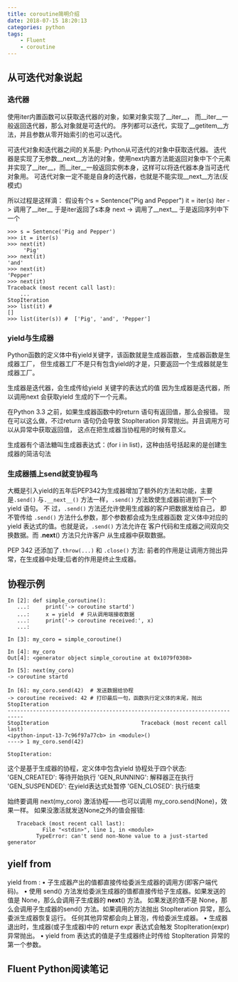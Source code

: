 ```yaml
---
title: coroutine简明介绍
date: 2018-07-15 18:20:13
categories: python
tags: 
    - Fluent
    - coroutine
---
```

## 从可迭代对象说起
### 迭代器
使用iter内置函数可以获取迭代器的对象，如果对象实现了__iter__，
而__iter__一般返回迭代器，那么对象就是可迭代的。
序列都可以迭代，实现了__getitem__方法，并且参数从零开始索引的也可以迭代。

可迭代对象和迭代器之间的关系是: Python从可迭代的对象中获取迭代器。
迭代器是实现了无参数__next__方法的对象，使用next内置方法能返回对象中下个元素
并实现了__iter__，而__iter__一般返回实例本身，这样可以将迭代器本身当可迭代对象用。
可迭代对象一定不能是自身的迭代器，也就是不能实现__next__方法(反模式)

所以过程是这样滴：
假设有个s = Sentence("Pig and Pepper")
it = iter(s)
iter -> 调用了__iter__ 于是iter返回了s本身
next -> 调用了__next__ 于是返回序列中下一个
```
>>> s = Sentence('Pig and Pepper')
>>> it = iter(s)
>>> next(it)
     'Pig'
>>> next(it)
'and'
>>> next(it)
'Pepper'
>>> next(it)
Traceback (most recent call last):
    ...
StopIteration
>>> list(it) #
[]
>>> list(iter(s)) #  ['Pig', 'and', 'Pepper']
```

### yield与生成器

Python函数的定义体中有yield关键字，该函数就是生成器函数， 生成器函数是生成器工厂，
但生成器工厂不是只有包含yield的才是，只要返回一个生成器就是生成器工厂。

生成器是迭代器，会生成传给yield 关键字的表达式的值
因为生成器是迭代器，所以调用next 会获取yield 生成的下一个元素。

在Python 3.3 之前，如果生成器函数中的return 语句有返回值，那么会报错。
现在可以这么做，不过return 语句仍会导致 StopIteration 异常抛出。并且调用方可以从异常中获取返回值，
这点在把生成器当协程用的时候有意义。

生成器有个语法糖叫生成器表达式：(for i in list)，这种由括号括起来的是创建生成器的简洁句法

### 生成器插上send就变协程鸟

大概是引入yield的五年后PEP342为生成器增加了额外的方法和功能，主要是`.send()`
与`.__next__()` 方法一样，`.send()` 方法致使生成器前进到下一个 yield 语句。
不 过，`.send()` 方法还允许使用生成器的客户把数据发给自己，
即不管传给 `.send()` 方法什么参数，那个参数都会成为生成器函数
定义体中对应的yield 表达式的值。也就是说，`.send()` 方法允许在
客户代码和生成器之间双向交换数据。而 .__next__() 方法只允许客户
从生成器中获取数据。

PEP 342 还添加了`.throw(...)` 和 `.close()` 方法:
前者的作用是让调用方抛出异常，在生成器中处理;后者的作用是终止生成器。

## 协程示例
```
In [2]: def simple_coroutine():
   ...:     print('-> coroutine startd')
   ...:     x = yield  # 只从调用端接收数据
   ...:     print('-> coroutine received:', x)
   ...:

In [3]: my_coro = simple_coroutine()

In [4]: my_coro
Out[4]: <generator object simple_coroutine at 0x1079f0308>

In [5]: next(my_coro)
-> coroutine startd

In [6]: my_coro.send(42)  # 发送数据给协程
-> coroutine received: 42 # 打印最后一句，函数执行定义体的末尾，抛出StopIteration
---------------------------------------------------------------------------
StopIteration                             Traceback (most recent call last)
<ipython-input-13-7c96f97a77cb> in <module>()
----> 1 my_coro.send(42)

StopIteration:

```
这个是基于生成器的协程，定义体中包含yield
协程处于四个状态:
    'GEN_CREATED': 等待开始执行
    'GEN_RUNNING': 解释器正在执行
    'GEN_SUSPENDED': 在yield表达式处暂停
    'GEN_CLOSED': 执行结束

始终要调用 next(my_coro) 激活协程——也可以调用 my_coro.send(None)，效果一样。
如果没激活就发送None之外的值会报错:
```
   Traceback (most recent call last):
           File "<stdin>", line 1, in <module>
         TypeError: can't send non-None value to a just-started generator
```

## yielf from

yield from :
• 子生成器产出的值都直接传给委派生成器的调用方(即客户端代码)。
• 使用 send() 方法发给委派生成器的值都直接传给子生成器。如果发送的值是 None，那么会调用子生成器的 __next__() 方法。
如果发送的值不是 None，那么会调用子生成器的send() 方法。如果调用的方法抛出 StopIteration 异常，那么委派生成器恢复运行。
任何其他异常都会向上冒泡，传给委派生成器。
• 生成器退出时，生成器(或子生成器)中的 return expr 表达式会触发 StopIteration(expr)
异常抛出。
• yield from 表达式的值是子生成器终止时传给 StopIteration 异常的第一个参数。


## Fluent Python阅读笔记
